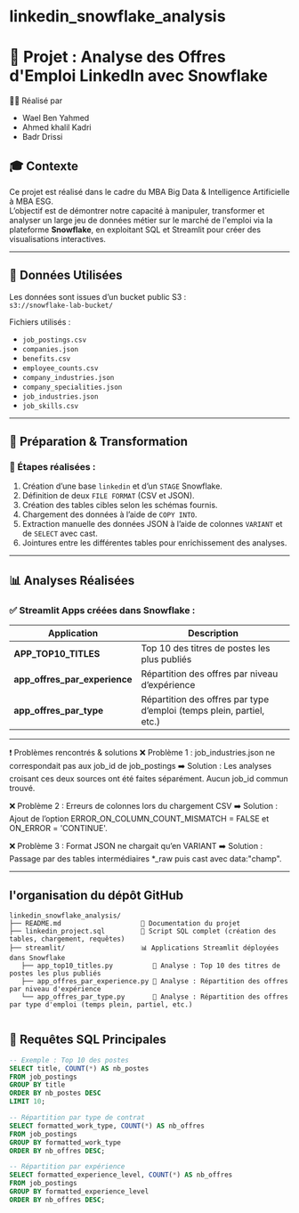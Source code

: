 # linkedin_snowflake_analysis

# 🧊 Projet : Analyse des Offres d'Emploi LinkedIn avec Snowflake

👨‍💻 Réalisé par
- Wael Ben Yahmed
- Ahmed khalil Kadri 
- Badr Drissi 

## 🎓 Contexte
Ce projet est réalisé dans le cadre du MBA Big Data & Intelligence Artificielle à MBA ESG.  
L’objectif est de démontrer notre capacité à manipuler, transformer et analyser un large jeu de données métier sur le marché de l'emploi via la plateforme **Snowflake**, en exploitant SQL et Streamlit pour créer des visualisations interactives.

---

## 📁 Données Utilisées

Les données sont issues d’un bucket public S3 :  
`s3://snowflake-lab-bucket/`

Fichiers utilisés :
- `job_postings.csv`
- `companies.json`
- `benefits.csv`
- `employee_counts.csv`
- `company_industries.json`
- `company_specialities.json`
- `job_industries.json`
- `job_skills.csv`

---

## 🧱 Préparation & Transformation

### 🧾 Étapes réalisées :
1. Création d’une base `linkedin` et d’un `STAGE` Snowflake.
2. Définition de deux `FILE FORMAT` (CSV et JSON).
3. Création des tables cibles selon les schémas fournis.
4. Chargement des données à l’aide de `COPY INTO`.
5. Extraction manuelle des données JSON à l’aide de colonnes `VARIANT` et de `SELECT` avec cast.
6. Jointures entre les différentes tables pour enrichissement des analyses.

---

## 📊 Analyses Réalisées

### ✅ Streamlit Apps créées dans Snowflake :

| Application | Description |
|------------|-------------|
| **APP_TOP10_TITLES** | Top 10 des titres de postes les plus publiés |
| **app_offres_par_experience** | Répartition des offres par niveau d’expérience |
| **app_offres_par_type** | Répartition des offres par type d’emploi (temps plein, partiel, etc.) |


---

❗ Problèmes rencontrés & solutions
❌ Problème 1 : job_industries.json ne correspondait pas aux job_id de job_postings
➡️ Solution : Les analyses croisant ces deux sources ont été faites séparément. Aucun job_id commun trouvé.

❌ Problème 2 : Erreurs de colonnes lors du chargement CSV
➡️ Solution : Ajout de l’option ERROR_ON_COLUMN_COUNT_MISMATCH = FALSE et ON_ERROR = 'CONTINUE'.

❌ Problème 3 : Format JSON ne chargait qu’en VARIANT
➡️ Solution : Passage par des tables intermédiaires *_raw puis cast avec data:"champ".

---
## l'organisation du dépôt GitHub

```text 
linkedin_snowflake_analysis/
├── README.md                    📄 Documentation du projet
├── linkedin_project.sql         🧊 Script SQL complet (création des tables, chargement, requêtes)
├── streamlit/                   📊 Applications Streamlit déployées dans Snowflake
   ├── app_top10_titles.py          🔹 Analyse : Top 10 des titres de postes les plus publiés
   ├── app_offres_par_experience.py 🔹 Analyse : Répartition des offres par niveau d'expérience
   └── app_offres_par_type.py       🔹 Analyse : Répartition des offres par type d'emploi (temps plein, partiel, etc.)


 ````

## 🧪 Requêtes SQL Principales

```sql
-- Exemple : Top 10 des postes
SELECT title, COUNT(*) AS nb_postes
FROM job_postings
GROUP BY title
ORDER BY nb_postes DESC
LIMIT 10;

-- Répartition par type de contrat
SELECT formatted_work_type, COUNT(*) AS nb_offres
FROM job_postings
GROUP BY formatted_work_type
ORDER BY nb_offres DESC;

-- Répartition par expérience
SELECT formatted_experience_level, COUNT(*) AS nb_offres
FROM job_postings
GROUP BY formatted_experience_level
ORDER BY nb_offres DESC;


